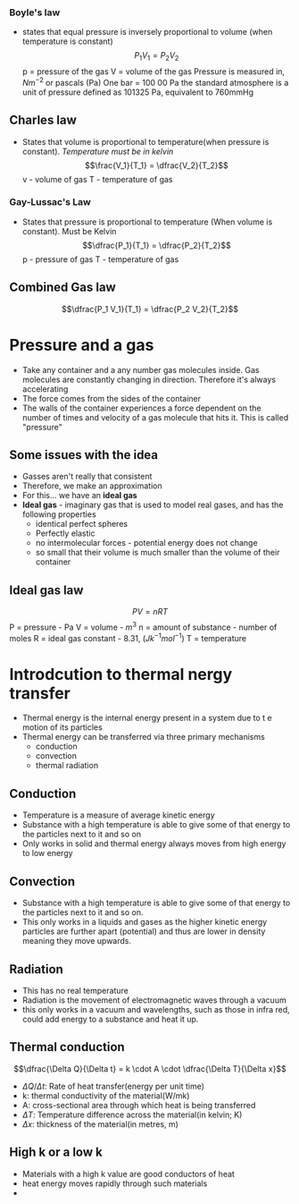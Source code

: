 ### Boyle's law
- states that equal pressure is inversely proportional to volume (when temperature is constant)
$$P_1 V_1 = P_2 V_2$$
p = pressure of the gas
V = volume of the gas
Pressure is measured in, $Nm^{-2}$ or pascals (Pa)
One bar = 100 00 Pa
the standard atmosphere is a unit of pressure defined as 101325 Pa, equivalent to 760mmHg

## Charles law 
- States that volume is proportional to temperature(when pressure is constant). *Temperature must be in kelvin*
$$\frac{V_1}{T_1} = \dfrac{V_2}{T_2}$$
v - volume of gas 
T - temperature of gas



### Gay-Lussac's Law
- States that pressure is proportional to temperature (When volume is constant). Must be Kelvin
$$\dfrac{P_1}{T_1} = \dfrac{P_2}{T_2}$$
p - pressure of gas
T - temperature of gas

## Combined Gas law
$$\dfrac{P_1 V_1}{T_1} = \dfrac{P_2 V_2}{T_2}$$
# Pressure and a gas
- Take any container and a any number gas molecules inside. Gas molecules are constantly changing in direction. Therefore it's always accelerating
- The force comes from the sides of the container
- The walls of the container experiences a force dependent on the number of times and velocity of a gas molecule that hits it. This is called "pressure"
## Some issues with the idea
- Gasses aren't really that consistent
- Therefore, we make an approximation
- For this... we have an **ideal gas**
- **Ideal gas** - imaginary gas that is used to model real gases, and has the following properties
	- identical perfect spheres
	- Perfectly elastic 
	- no intermolecular forces - potential energy does not change
	- so small that their volume is much smaller than the volume of their container
## Ideal gas law
$$PV = n RT$$
P = pressure - Pa
V = volume - $m^3$ 
n = amount of substance - number of moles
R = ideal gas constant - 8.31, ($Jk^{-1}mol^{-1}$)
T = temperature

# Introdcution to thermal nergy transfer
- Thermal energy is the internal energy present in a system due to t e motion of its particles
- Thermal energy can be transferred via three primary mechanisms
	- conduction
	- convection
	- thermal radiation
	
## Conduction
- Temperature is a measure of average kinetic energy
- Substance with a high temperature is able to give some of that energy to the particles next to it and so on 
- Only works in solid and thermal energy always moves from high energy to low energy 
## Convection
- Substance with a high temperature is able to give some of that energy to the particles next to it and so on.
- This only works in a liquids and gases as the higher kinetic energy particles are further apart (potential) and thus are lower in density meaning they move upwards.
## Radiation
- This has no real temperature 
- Radiation is the movement of electromagnetic waves through a vacuum
- this only works in a vacuum and wavelengths, such as those in infra red, could add energy to a substance and heat it up. 
## Thermal conduction
$$\dfrac{\Delta Q}{\Delta t} = k \cdot A \cdot \dfrac{\Delta T}{\Delta x}$$
- $\Delta Q / \Delta t$: Rate of heat transfer(energy per unit time)
- k: thermal conductivity of the material(W/mk)
- A: cross-sectional area through which heat is being transferred
- $\Delta T$: Temperature difference across the material(in kelvin; K)
- $\Delta x$: thickness of the material(in metres, m)
## High k or a low k
- Materials with a  high k value are good conductors of heat
- heat energy moves rapidly through such materials
- 